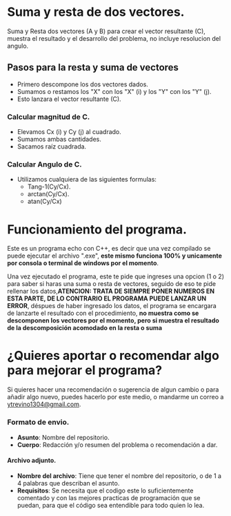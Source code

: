 # Suma y resta de dos vectores.
Suma y Resta dos vectores (A y B) para crear el vector resultante (C), muestra el resultado y el desarrollo del problema, no incluye resolucion del angulo.

## Pasos para la resta y suma de vectores
- Primero descompone los dos vectores dados.
- Sumamos o restamos los "X" con los "X" (i) y los "Y" con los "Y" (j).
- Esto lanzara el vector resultante (C).

### Calcular magnitud de C.
- Elevamos Cx (i) y Cy (j) al cuadrado.
- Sumamos ambas cantidades.
- Sacamos raíz cuadrada.

### Calcular Angulo de C.
- Utilizamos cualquiera de las siguientes formulas:
  - Tang-1(Cy/Cx).
  - arctan(Cy/Cx).
  - atan(Cy/Cx)

# Funcionamiento del programa.
Este es un programa echo con C++, es decir que una vez compilado se puede ejecutar el archivo ".exe", **este mismo funciona 100% y unicamente por consola o terminal de windows por el momento**.

Una vez ejecutado el programa, este te pide que ingreses una opcion (1 o 2) para saber si haras una suma o resta de vectores, seguido de eso te pide rellenar los datos,**ATENCION: TRATA DE SIEMPRE PONER NUMEROS EN ESTA PARTE, DE LO CONTRARIO EL PROGRAMA PUEDE LANZAR UN ERROR**, déspues de haber ingresado los datos, el programa se encargara de lanzarte el resultado con el procedimiento, **no muestra como se descomponen los vectores por el momento, pero si muestra el resultado de la descomposición acomodado en la resta o suma**

# ¿Quieres aportar o recomendar algo para mejorar el programa?
Si quieres hacer una recomendación o sugerencia de algun cambio o para añadir algo nuevo, puedes hacerlo por este medio, o mandarme un correo a ytrevino1304@gmail.com.
### Formato de envio.
- **Asunto**: Nombre del repositorio.
- **Cuerpo**: Redacción y/o resumen del problema o recomendación a dar.

#### Archivo adjunto.
- **Nombre del archivo**: Tiene que tener el nombre del repositorio, o de 1 a 4 palabras que describan el asunto.
- **Requisitos**: Se necesita que el codigo este lo suficientemente comentado y con las mejores practicas de programación que se puedan, para que el código sea entendible para todo quien lo lea.

